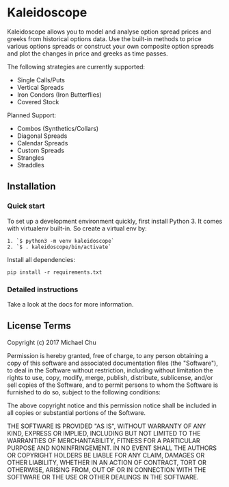 # Kaleidoscope

Kaleidoscope allows you to model and analyse option spread prices and greeks from historical options data. Use the built-in methods to price various options spreads or construct your own composite option spreads and plot the changes in price and greeks as time passes.

The following strategies are currently supported:
* Single Calls/Puts
* Vertical Spreads
* Iron Condors (Iron Butterflies)
* Covered Stock

Planned Support:
* Combos (Synthetics/Collars)
* Diagonal Spreads
* Calendar Spreads
* Custom Spreads
* Strangles
* Straddles

## Installation

### Quick start

To set up a development environment quickly, first install Python 3. It
comes with virtualenv built-in. So create a virtual env by:

    1. `$ python3 -m venv kaleidoscope`
    2. `$ . kaleidoscope/bin/activate`

Install all dependencies:

    pip install -r requirements.txt

### Detailed instructions

Take a look at the docs for more information.

[0]: https://www.python.org/

## License Terms


Copyright (c) 2017 Michael Chu

Permission is hereby granted, free of charge, to any person obtaining a copy of this software and associated documentation files (the "Software"), to deal in the Software without restriction, including without limitation the rights to use, copy, modify, merge, publish, distribute, sublicense, and/or sell copies of the Software, and to permit persons to whom the Software is furnished to do so, subject to the following conditions:

The above copyright notice and this permission notice shall be included in all copies or substantial portions of the Software.

THE SOFTWARE IS PROVIDED "AS IS", WITHOUT WARRANTY OF ANY KIND, EXPRESS OR IMPLIED, INCLUDING BUT NOT LIMITED TO THE WARRANTIES OF MERCHANTABILITY, FITNESS FOR A PARTICULAR PURPOSE AND NONINFRINGEMENT. IN NO EVENT SHALL THE AUTHORS OR COPYRIGHT HOLDERS BE LIABLE FOR ANY CLAIM, DAMAGES OR OTHER LIABILITY, WHETHER IN AN ACTION OF CONTRACT, TORT OR OTHERWISE, ARISING FROM, OUT OF OR IN CONNECTION WITH THE SOFTWARE OR THE USE OR OTHER DEALINGS IN THE SOFTWARE.

